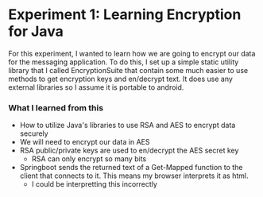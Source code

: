 # Experiment 1: Learning Encryption for Java 
For this experiment, I wanted to learn how we are going to encrypt our data for 
the messaging application. To do this, I set up a simple static utility library
that I called EncryptionSuite that contain some much easier to use methods to 
get encryption keys and en/decrypt text. It does use any external libraries so I 
assume it is portable to android. 

### What I learned from this 
- How to utilize Java's libraries to use RSA and AES to encrypt data securely
- We will need to encrypt our data in AES
- RSA public/private keys are used to en/decrypt the AES secret key
  - RSA can only encrypt so many bits
- Springboot sends the returned text of a Get-Mapped function to the client 
    that connects to it. This means my browser interprets it as html.
  - I could be interpretting this incorrectly 